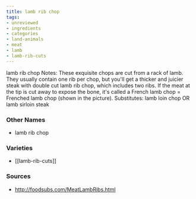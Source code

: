 ```yaml
---
title: lamb rib chop
tags:
- unreviewed
- ingredients
- categories
- land-animals
- meat
- lamb
- lamb-rib-cuts
---
```

lamb rib chop Notes: These exquisite chops are cut from a rack of lamb. They usually contain one rib per chop, but you'll get a thicker and juicier steak with double cut lamb rib chop, which includes two ribs. If the meat at the tip is cut away to expose the bone, it's called a French lamb chop = Frenched lamb chop (shown in the picture). Substitutes: lamb loin chop OR lamb sirloin steak

### Other Names

* lamb rib chop

### Varieties

* [[lamb-rib-cuts]]

### Sources
* http://foodsubs.com/MeatLambRibs.html
